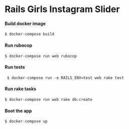 # Rails Girls Instagram Slider

#### Build docker image
````
$ docker-compose build
````

#### Run rubocop
````
$ docker-compose run web rubocop
````

#### Run tests
````
 $ docker-compose run -e RAILS_ENV=test web rake test
````

#### Run rake tasks
````
$ docker-compose run web rake db:create
````

#### Boot the app
````
$ docker-compose up
````

